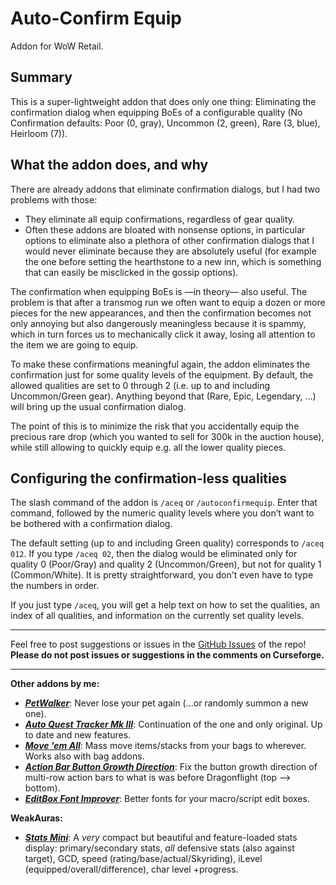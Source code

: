 # Auto-Confirm Equip

Addon for WoW Retail.

## Summary

This is a super-lightweight addon that does only one thing: Eliminating the confirmation dialog when equipping BoEs of a configurable quality (No Confirmation defaults: Poor (0, gray), Uncommon (2, green), Rare (3, blue), Heirloom (7)).

## What the addon does, and why

There are already addons that eliminate confirmation dialogs, but I had two problems with those:

- They eliminate all equip confirmations, regardless of gear quality.
- Often these addons are bloated with nonsense options, in particular options to eliminate also a plethora of other confirmation dialogs that I would never eliminate because they are absolutely useful (for example the one before setting the hearthstone to a new inn, which is something that can easily be misclicked in the gossip options).

The confirmation when equipping BoEs is —in theory— also useful. The problem is that after a transmog run we often want to equip a dozen or more pieces for the new appearances, and then the confirmation becomes not only annoying but also dangerously meaningless because it is spammy, which in turn forces us to mechanically click it away, losing all attention to the item we are going to equip.

To make these confirmations meaningful again, the addon eliminates the confirmation just for some quality levels of the equipment. By default, the allowed qualities are set to 0 through 2 (i.e. up to and including Uncommon/Green gear). Anything beyond that (Rare, Epic, Legendary, …) will bring up the usual confirmation dialog.

The point of this is to minimize the risk that you accidentally equip the precious rare drop (which you wanted to sell for 300k in the auction house), while still allowing to quickly equip e.g. all the lower quality pieces.

## Configuring the confirmation-less qualities

The slash command of the addon is `/aceq` or `/autoconfirmequip`. Enter that command, followed by the numeric quality levels where you don’t want to be bothered with a confirmation dialog.

The default setting (up to and including Green quality) corresponds to `/aceq 012`. If you type `/aceq 02`, then the dialog would be eliminated only for quality 0 (Poor/Gray) and quality 2 (Uncommon/Green), but not for quality 1 (Common/White). It is pretty straightforward, you don't even have to type the numbers in order.

If you just type `/aceq`, you will get a help text on how to set the qualities, an index of all qualities, and information on the currently set quality levels.

---

Feel free to post suggestions or issues in the [GitHub Issues](https://github.com/tflo/AutoConfirmEquip/issues) of the repo!
__Please do not post issues or suggestions in the comments on Curseforge.__

---

__Other addons by me:__

- [___PetWalker___](https://www.curseforge.com/wow/addons/petwalker): Never lose your pet again (…or randomly summon a
  new one).
- [___Auto Quest Tracker Mk III___](https://www.curseforge.com/wow/addons/auto-quest-tracker-mk-iii): Continuation of
  the one and only original. Up to date and new features.
- [___Move 'em All___](https://www.curseforge.com/wow/addons/move-em-all): Mass move items/stacks from your bags to
  wherever. Works also with bag addons.
- [___Action Bar Button Growth Direction___](https://www.curseforge.com/wow/addons/action-bar-button-growth-direction):
  Fix the button growth direction of multi-row action bars to what is was before Dragonflight (top --> bottom).
- [___EditBox Font Improver___](https://www.curseforge.com/wow/addons/editbox-font-improver): Better fonts for
  your macro/script edit boxes.

__WeakAuras:__

- [___Stats Mini___](https://wago.io/S4023p3Im): A *very* compact but beautiful and feature-loaded stats display: primary/secondary stats, *all* defensive stats (also against target), GCD, speed (rating/base/actual/Skyriding), iLevel (equipped/overall/difference), char level +progress.
